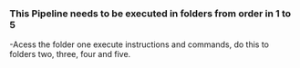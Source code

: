### This Pipeline needs to be executed in folders from order in 1 to 5

-Acess the folder one execute instructions and commands, do this to folders two, three, four and five.